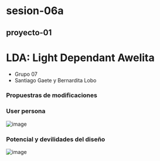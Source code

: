# sesion-06a
## proyecto-01
# LDA: Light Dependant Awelita
- Grupo 07
- Santiago Gaete y Bernardita Lobo

### Propuestras de modificaciones
### User persona

![image](https://github.com/user-attachments/assets/aac50256-9388-4706-b59a-91d7561e78de)

### Potencial y devilidades del diseño 

![image](https://github.com/user-attachments/assets/52fdcfc2-3d10-4124-bc24-b52c78113fe5)

